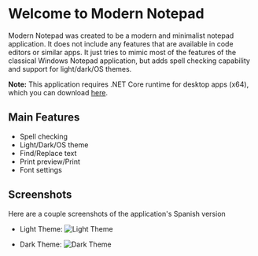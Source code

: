 # Welcome to Modern Notepad

Modern Notepad was created to be a modern and minimalist notepad application. It does not include any features that are available in code editors or similar apps. It just tries to mimic most of the features of the classical Windows Notepad application, but adds spell checking capability and support for light/dark/OS themes.

**Note:** This application requires .NET Core runtime for desktop apps (x64), which you can download [here](https://dotnet.microsoft.com/download/dotnet-core/current/runtime).

## Main Features

- Spell checking
- Light/Dark/OS theme
- Find/Replace text
- Print preview/Print
- Font settings

## Screenshots

Here are a couple screenshots of the application's Spanish version
- Light Theme:
![Light Theme](https://github.com/XamDR/ModernNotepad/blob/master/ModernNotepad/Images/LightTheme.png)

- Dark Theme:
![Dark Theme](https://github.com/XamDR/ModernNotepad/blob/master/ModernNotepad/Images/DarkTheme.png)
